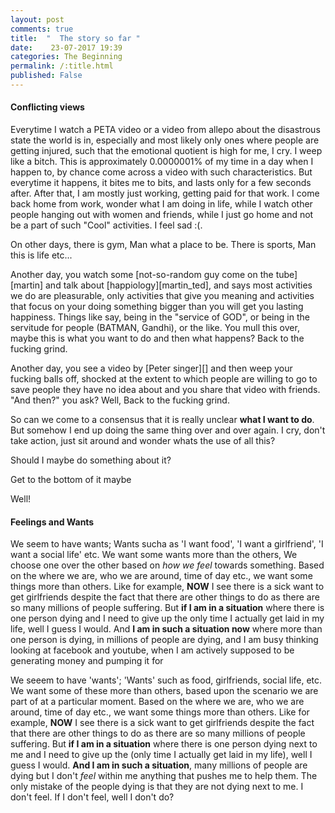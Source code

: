 ```yaml
---
layout: post
comments: true
title:  "  The story so far "
date:    23-07-2017 19:39
categories: The Beginning
permalink: /:title.html
published: False
---
```



#### Conflicting views

Everytime I watch a PETA video or a video from allepo about the disastrous state the world is in, especially and most likely only ones where people are getting injured, such that the emotional quotient is high for me, I cry. I weep like a bitch. This is approximately 0.0000001% of my time in a day when I happen to, by chance come across a video with such characteristics. But everytime it happens, it bites me to bits, and lasts only for a few seconds after. After that, I am mostly just working, getting paid for that work. I come back home from work, wonder what I am doing in life, while I watch other people hanging out with women and friends, while I just go home and not be a part of such "Cool" activities. I feel sad :(.

On other days, there is gym, Man what a place to be. There is sports, Man this is life etc...

Another day, you watch some [not-so-random guy come on the tube][martin] and talk about [happiology][martin_ted], and says most  activities we do are pleasurable, only activities that give you meaning and activities that focus on your doing something bigger than you will get you lasting happiness. Things like say, being in the "service of GOD", or being in the servitude for people (BATMAN, Gandhi), or the like. You mull this over, maybe this is what you want to do and then what happens? Back to the fucking grind.

Another day, you see a video by [Peter singer][] and then weep your fucking balls off, shocked at the extent to which people are willing to go to save people they have no idea about and you share that video with friends. "And then?" you ask? Well, Back to the fucking grind.

So can we come to a consensus that it is really unclear **what I want to do**. But somehow I end up doing the same thing over and over again. I cry, don't take action, just sit around and wonder whats the use of all this?

Should I maybe do something about it?

Get to the bottom of it maybe

Well!

#### Feelings and Wants

We seem to have wants; Wants sucha as 'I want food', 'I want a girlfriend', 'I want a social life' etc. We want some wants more than the others, We choose one over the other based on _how we feel_ towards something. Based on the where we are, who we are around, time of day etc., we want some things more than others. Like for example, **NOW** I see there is a sick want to get girlfriends despite the fact that there are other things to do as there are so many millions of people suffering. But **if I am in a situation** where there is one person dying and I need to give up the only time I actually get laid in my life, well I guess I would. And **I am in such a situation now** where more than one person is dying, in millions of people are dying, and I am busy thinking looking at facebook and youtube, when I am actively supposed to be generating money and pumping it for 

We seeem to have 'wants'; 'Wants' such as food, girlfriends, social life, etc. We want some of these more than others, based upon the scenario we are part of at a particular moment. Based on the where we are, who we are around, time of day etc., we want some things more than others. Like for example, **NOW** I see there is a sick want to get girlfriends despite the fact that there are other things to do as there are so many millions of people suffering. But **if I am in a situation** where there is one person dying next to me and I need to give up the (only time I actually get laid in my life), well I guess I would. **And I am in such a situation**, many millions of people are dying but I don't _feel_ within me anything that pushes me to help them. The only mistake of the people dying is that they are not dying next to me. I don't feel. If I don't feel, well I don't do?







